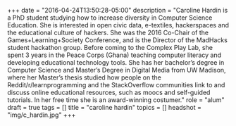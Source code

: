 +++
date = "2016-04-24T13:50:28-05:00"
description = "Caroline Hardin is a PhD student studying how to increase diversity in Computer Science Education. She is interested in open civic data, e-textiles, hackerspaces and the educational culture of hackers. She was the 2016 Co-Chair of the Games+Learning+Society Conference, and is the Director of the MadHacks student hackathon group.  Before coming to the Complex Play Lab, she spent 3 years in the Peace Corps (Ghana) teaching computer literacy and developing educational technology tools. She has her bachelor’s degree in Computer Science and Master’s Degree in Digital Media from UW Madison, where her Master’s thesis studied how people on the Reddit/r/learnprogramming and the StackOverflow communities link to and discuss online educational resources, such as moocs and self-guided tutorials. In her free time she is an award-winning costumer."
role = "alum"
draft = true
tags = []
title = "caroline hardin"
topics = []
headshot = "img/c_hardin.jpg"
+++
